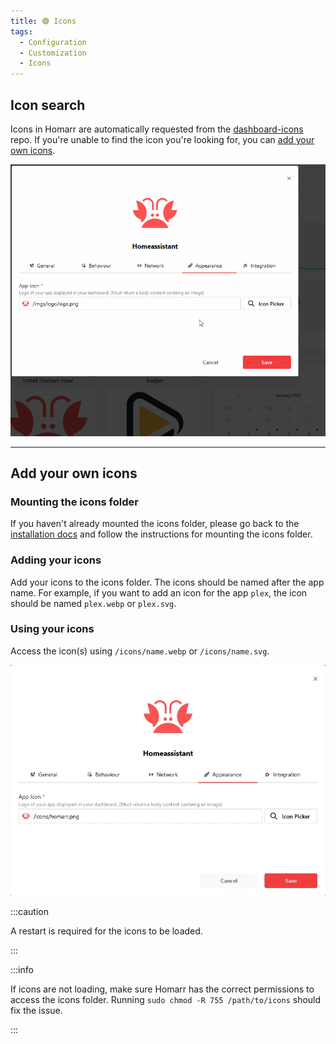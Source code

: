 ```yaml
---
title: 🟣 Icons
tags:
  - Configuration
  - Customization
  - Icons
---
```



## Icon search
Icons in Homarr are automatically requested from the [dashboard-icons](https://github.com/walkxcode/dashboard-icons) repo. If you're unable to find the icon you're looking for, you can [add your own icons](#add-your-own-icons).

![icon picker showcase](./img/icons/icons-picker.gif)

---

## Add your own icons

### Mounting the icons folder
If you haven't already mounted the icons folder, please go back to the [installation docs](/docs/introduction/installation) and follow the instructions for mounting the icons folder.

### Adding your icons
Add your icons to the icons folder. The icons should be named after the app name. For example, if you want to add an icon for the app `plex`, the icon should be named `plex.webp` or `plex.svg`.


### Using your icons
Access the icon(s) using `/icons/name.webp` or `/icons/name.svg`.

![image](./img/icons/custom-icon.webp)

:::caution

A restart is required for the icons to be loaded.

:::

:::info

If icons are not loading, make sure Homarr has the correct permissions to access the icons folder.
Running `sudo chmod -R 755 /path/to/icons` should fix the issue.

:::
